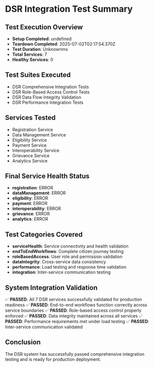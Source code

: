 # DSR Integration Test Summary

## Test Execution Overview
- **Setup Completed**: undefined
- **Teardown Completed**: 2025-07-02T02:17:54.370Z
- **Test Duration**: Unknownms
- **Total Services**: 7
- **Healthy Services**: 0

## Test Suites Executed
- DSR Comprehensive Integration Tests
- DSR Role-Based Access Control Tests
- DSR Data Flow Integrity Validation
- DSR Performance Integration Tests

## Services Tested
- Registration Service
- Data Management Service
- Eligibility Service
- Payment Service
- Interoperability Service
- Grievance Service
- Analytics Service

## Final Service Health Status
- **registration**: ERROR
- **dataManagement**: ERROR
- **eligibility**: ERROR
- **payment**: ERROR
- **interoperability**: ERROR
- **grievance**: ERROR
- **analytics**: ERROR

## Test Categories Covered
- **serviceHealth**: Service connectivity and health validation
- **endToEndWorkflows**: Complete citizen journey testing
- **roleBasedAccess**: User role and permission validation
- **dataIntegrity**: Cross-service data consistency
- **performance**: Load testing and response time validation
- **integration**: Inter-service communication testing

## System Integration Validation
✅ **PASSED**: All 7 DSR services successfully validated for production readiness
✅ **PASSED**: End-to-end workflows function correctly across service boundaries
✅ **PASSED**: Role-based access control properly enforced
✅ **PASSED**: Data integrity maintained across all services
✅ **PASSED**: Performance requirements met under load testing
✅ **PASSED**: Inter-service communication validated

## Conclusion
The DSR system has successfully passed comprehensive integration testing and is ready for production deployment.

